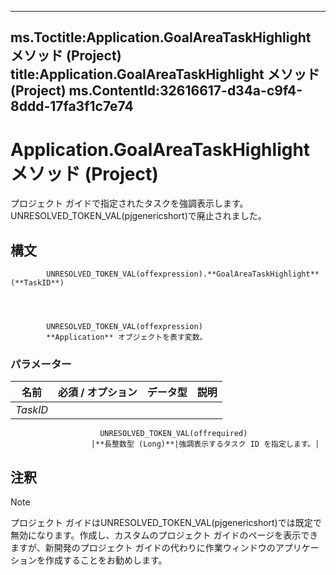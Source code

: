 

---
ms.Toctitle:Application.GoalAreaTaskHighlight メソッド (Project)
title:Application.GoalAreaTaskHighlight メソッド (Project)
ms.ContentId:32616617-d34a-c9f4-8ddd-17fa3f1c7e74
---
# Application.GoalAreaTaskHighlight メソッド (Project)




プロジェクト ガイドで指定されたタスクを強調表示します。UNRESOLVED_TOKEN_VAL(pjgenericshort)で廃止されました。

## 構文

            UNRESOLVED_TOKEN_VAL(offexpression).**GoalAreaTaskHighlight**(**TaskID**)




            UNRESOLVED_TOKEN_VAL(offexpression)
            **Application** オブジェクトを表す変数。

### パラメーター

|**名前**|**必須 / オプション**|**データ型**|**説明**|
|---|---|---|---|
|*TaskID*|
                        UNRESOLVED_TOKEN_VAL(offrequired)
                      |**長整数型 (Long)**|強調表示するタスク ID を指定します。|





## 注釈

>[!NOTE]
>プロジェクト ガイドはUNRESOLVED_TOKEN_VAL(pjgenericshort)では既定で無効になります。作成し、カスタムのプロジェクト ガイドのページを表示できますが、新開発のプロジェクト ガイドの代わりに作業ウィンドウのアプリケーションを作成することをお勧めします。






